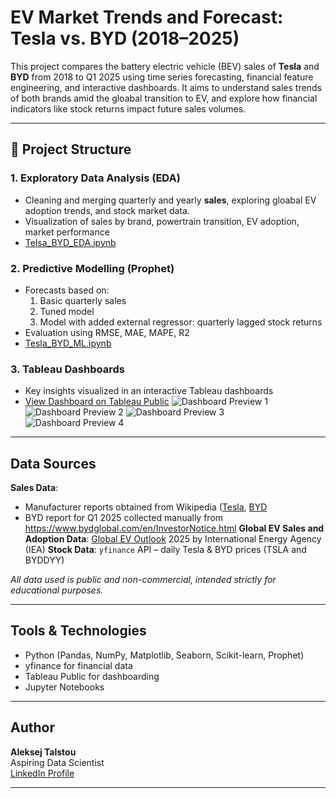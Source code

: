 # EV Market Trends and Forecast: Tesla vs. BYD (2018–2025)

This project compares the battery electric vehicle (BEV) sales of **Tesla** and **BYD** from 2018 to Q1 2025 using time series forecasting, financial feature engineering, and interactive dashboards. It aims to understand sales trends of both brands amid the gloabal transition to EV, and explore how financial indicators like stock returns impact future sales volumes.

---

## 📁 Project Structure

### 1. Exploratory Data Analysis (EDA)
- Cleaning and merging quarterly and yearly **sales**, exploring gloabal EV adoption trends, and stock market data.
- Visualization of sales by brand, powertrain transition, EV adoption, market performance
- [Telsa_BYD_EDA.ipynb](Tesla_BYD_EDA.ipynb)

### 2. Predictive Modelling (Prophet)
- Forecasts based on:
  1. Basic quarterly sales
  2. Tuned model
  3. Model with added external regressor: quarterly lagged stock returns
- Evaluation using RMSE, MAE, MAPE, R2
- [Tesla_BYD_ML.ipynb](Tesla_BYD_ML.ipynb)

### 3. Tableau Dashboards
- Key insights visualized in an interactive Tableau dashboards 
- [View Dashboard on Tableau Public](https://public.tableau.com/views/Tesla_BYD_sales/Sales?:language=en-US&publish=yes&:sid=&:redirect=auth&:display_count=n&:origin=viz_share_link)
![Dashboard Preview 1](Tesla_BYD_Tableau_Preview_1)  
![Dashboard Preview 2](Tesla_BYD_Tableau_Preview_2)
![Dashboard Preview 3](Tesla_BYD_Tableau_Preview_3)  
![Dashboard Preview 4](Tesla_BYD_Tableau_Preview_4)

---

## Data Sources

**Sales Data**:
- Manufacturer reports obtained from Wikipedia ([Tesla](https://en.wikipedia.org/wiki/History_of_Tesla,_Inc.), [BYD](https://en.wikipedia.org/wiki/BYD_Auto)
- BYD report for Q1 2025 collected manually from https://www.bydglobal.com/en/InvestorNotice.html
**Global EV Sales and Adoption Data**: [Global EV Outlook](https://www.iea.org/reports/global-ev-outlook-2025) 2025 by International Energy Agency (IEA)
**Stock Data**: `yfinance` API – daily Tesla & BYD prices (TSLA and BYDDYY)

*All data used is public and non-commercial, intended strictly for educational purposes.*

---

## Tools & Technologies

- Python (Pandas, NumPy, Matplotlib, Seaborn, Scikit-learn, Prophet)
- yfinance for financial data
- Tableau Public for dashboarding
- Jupyter Notebooks

---

## Author

**Aleksej Talstou**  
Aspiring Data Scientist  
[LinkedIn Profile](https://www.linkedin.com/in/aliaxey-talstou)

---
